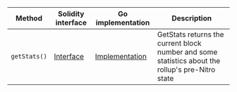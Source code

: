 <table>
    <thead>
      <tr>
        <th>Method</th>
        <th>Solidity interface</th>
        <th>Go implementation</th>
        <th>Description</th>
      </tr>
    </thead>
    <tbody>
      <tr>
            <td><code>getStats()</code></td>
            <td><a href="https://github.com/OffchainLabs/nitro-contracts/blob/9a6bfad2363322099d399698751551ff044c7a72/src/precompiles/ArbStatistics.sol#L18" target="_blank">Interface</a></td>
            <td><a href="https://github.com/OffchainLabs/nitro/blob/v2.2.5/precompiles/ArbStatistics.go#L18" target="_blank">Implementation</a></td>
            <td>GetStats returns the current block number and some statistics about the rollup's pre-Nitro state</td>
          </tr>
    </tbody>
  </table>